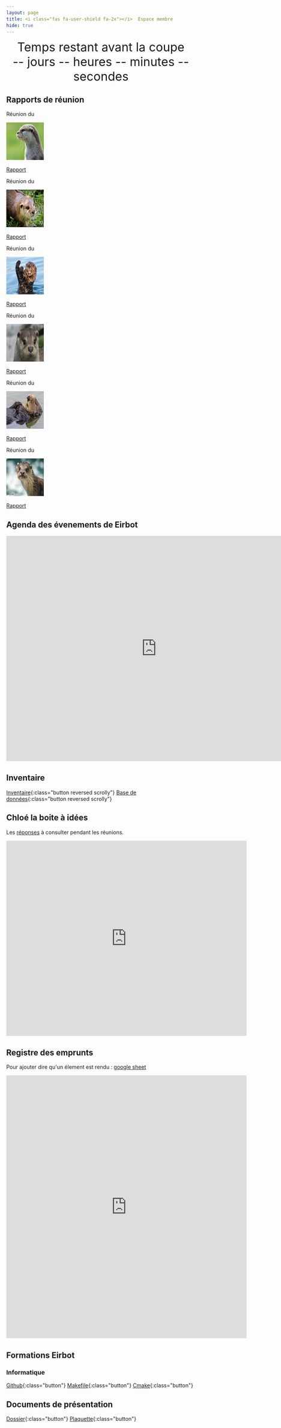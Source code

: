 ```yaml
---
layout: page
title: <i class="fas fa-user-shield fa-2x"></i>  Espace membre
hide: true
---
```

<font size="6">
<center>
<div class="navbar navbar-fixed-top"><div class="navbar-inner"><div class="container-fluid">
	<span class="brand white" href="/admin/">Temps restant avant la coupe</span>
</div></div></div>

<div id="wrap">
	<div id="countdown">
		<strong></strong> 
		<span id="countdown_day" >--</span> jours
		<span id="countdown_hour">--</span> heures
		<span id="countdown_min" >--</span> minutes
		<span id="countdown_sec" >--</span> secondes
	</div>
</div>
</center>
</font>

## <i class="fas fa-users"></i> Rapports de réunion

<div id="conteneur">
<div class="flip-card">
  <div class="flip-card-inner">
    <div class="flip-card-front">
    <p> Réunion du  </p>
    <img src="/assets/images/loutre/loutre1.jpg" alt="loutre1" style="width:100px;height:100px;">
    </div>
    <div class="flip-card-back">
    <p> </p>
    <p> </p>
<a href="/assets/reunion/reunion1">Rapport</a>
    </div>
  </div>
</div>

<div class="flip-card">
  <div class="flip-card-inner">
    <div class="flip-card-front">
    <p> Réunion du  </p>
    <img src="/assets/images/loutre/loutre2.jpg" alt="loutre2" style="width:100px;height:100px;">
    </div>
    <div class="flip-card-back">
       <p> </p>
    <p> </p>
   <a href="/assets/reunion/reunion2">Rapport</a>
    </div>
  </div>
</div>

<div class="flip-card">
  <div class="flip-card-inner">
    <div class="flip-card-front">
    <p> Réunion du </p>
    <img src="/assets/images/loutre/loutre3.jpeg" alt="loutre3" style="width:100px;height:100px;">
    </div>
    <div class="flip-card-back">
    <p> </p>
    <p> </p>
      <a href="/assets/reunion/reunion3">Rapport</a>
    </div>
  </div>
</div>
</div>

<div id="conteneur">
<div class="flip-card">
  <div class="flip-card-inner">
    <div class="flip-card-front">
    <p> Réunion du  </p>
    <img src="/assets/images/loutre/loutre4.jpg" alt="loutre4" style="width:100px;height:100px;">
    </div>
    <div class="flip-card-back">
    <p> </p>
    <p> </p>
<a href="../index.html">Rapport</a>
    </div>
  </div>
</div>

<div class="flip-card">
  <div class="flip-card-inner">
    <div class="flip-card-front">
    <p> Réunion du  </p>
    <img src="/assets/images/loutre/loutre5.jpg" alt="loutre5" style="width:100px;height:100px;">
    </div>
    <div class="flip-card-back">
       <p> </p>
    <p> </p>
   <a href="../index.html">Rapport</a>
    </div>
  </div>
</div>

<div class="flip-card">
  <div class="flip-card-inner">
    <div class="flip-card-front">
    <p> Réunion du </p>
    <img src="/assets/images/loutre/loutre6.jpeg" alt="loutre6" style="width:100px;height:100px;">
    </div>
    <div class="flip-card-back">
    <p> </p>
    <p> </p>
      <a href="/assets/reunion/reunion4">Rapport</a>
    </div>
  </div>
</div>
</div>

## Agenda des évenements de Eirbot
<center>
<iframe src="https://calendar.google.com/calendar/embed?height=600&amp;wkst=1&amp;bgcolor=%23A79B8E&amp;ctz=Europe%2FParis&amp;src=NnIzdmVxdmhlc24wcDJmNWljcmxjbjBtaDhAZ3JvdXAuY2FsZW5kYXIuZ29vZ2xlLmNvbQ&amp;color=%23E4C441&amp;showTitle=0&amp;showPrint=0&amp;showCalendars=0&amp;showTz=0" style="border-width:0" width="800" height="600" frameborder="0" scrolling="no"></iframe>
</center>

## <i class="fas fa-boxes"></i> Inventaire

[Inventaire](/assets/md/inventaire){:class="button reversed scrolly"}
[Base de données](/assets/md/base){:class="button reversed scrolly"}

## <i class="far fa-lightbulb"></i> Chloé la boite à idées

Les <A Href="javascript:reponse()">réponses</A> à consulter pendant les réunions.

<center> <iframe
src="https://docs.google.com/forms/d/e/1FAIpQLSeTNMlyH-gTjlTePW8t9Mayarbn8PmStFqXd5Kq0pugYzbmRw/viewform?embedded=true"
width="640" height="520" frameborder="0" marginheight="0"
marginwidth="0">Chargement...</iframe> </center> 

## <i class="fas fa-hands-helping"></i> Registre des emprunts
Pour ajouter dire qu'un élement est rendu : [google
sheet](https://drive.google.com/open?id=1DmwQWuhUo6Ps9GUgL_ImfnbarlANhgQ7Pi4DN66-tjg)
<center>
<iframe
src="https://docs.google.com/forms/d/e/1FAIpQLSdaupkNOwUPXJMWVsYq3wbut_ox7AXW1EdRqMd-YuASE2N61g/viewform?embedded=true"
width="640" height="700" frameborder="0" marginheight="0"
marginwidth="0">Chargement…</iframe>
</center>

<!-- Archives des emprunts -->
<!-- <center> -->
<!-- <iframe -->
<!-- src="https://docs.google.com/spreadsheets/d/e/2PACX-1vTM_6L2EcLbey0WBFR3oABlXI79PxAj6-eIvcLdZnUeB0a_gDKs0lcZSURbDURh-n1_A4_MQC8p2uz0/pubhtml?gid=1368346675&amp;single=true&amp;widget=true&amp;headers=false" -->
<!-- width="770" height="500" frameborder="0" marginheight="0" margiwidth="0">Chargement...</iframe> -->
<!-- </center> -->

## <i class="fab fa-leanpub"></i> Formations Eirbot
### Informatique 
[Github](/assets/md/formation/learn_git){:class="button"}
[Makefile](/assets/md/formation/learn_makefile){:class="button"}
[Cmake](/assets/md/formation/learn_cmake){:class="button"}

<!-- [Doxygen <i class="fas fa-wrench"></i>](/assets/md/formation/learn_doxygen){:class="button fix"} -->
<!-- [Latex <i class="fas fa-wrench"></i>](/assets/md/formation/learn_latex/learn_latex){:class="button fix"} -->
<!-- [Vrac <i class="fas fa-wrench"></i>](/assets/md/formation/learn_vrac){:class="button fix"} -->

## <i class="fas fa-file-powerpoint"></i> Documents de présentation

[Dossier](/assets/dossier.pdf){:class="button"}
[Plaquette](/assets/plaquette.pdf){:class="button"}

<!------------------->
<!-- SCRIPT DIVERS -->
<!------------------->

<script src="http://ajax.googleapis.com/ajax/libs/jquery/1.8.2/jquery.min.js"></script>
<script> <!-- Pour gérer le compte à rebours --> 
countdownManager = {
	// Configuration
	    targetTime: new Date('10 28 10:00:00 2020'), // Date cible du compte à rebours (00:00:00)
	displayElement: { // Elements HTML où sont affichés les informations
		day:  null,
		hour: null,
		min:  null,
		sec:  null
	},
	
	// Initialisation du compte à rebours (à appeller 1 fois au chargement de la page)
	init: function(){
		// Récupération des références vers les éléments pour l'affichage
		// La référence n'est récupérée qu'une seule fois à l'initialisation pour optimiser les performances
		this.displayElement.day  = jQuery('#countdown_day');
		this.displayElement.hour = jQuery('#countdown_hour');
		this.displayElement.min  = jQuery('#countdown_min');
		this.displayElement.sec  = jQuery('#countdown_sec');
		
		// Lancement du compte à rebours
		this.tick(); // Premier tick tout de suite
		window.setInterval("countdownManager.tick();", 1000); // Ticks suivants, répété toutes les secondes (1000 ms)
	},
	
	// Met à jour le compte à rebours (tic d'horloge)
	tick: function(){
		// Instant présent
		var timeNow  = new Date();
		
		// On s'assure que le temps restant ne soit jamais negatif (ce qui est le cas dans le futur de targetTime)
		if( timeNow > this.targetTime ){
			timeNow = this.targetTime;
		}
		
		// Calcul du temps restant
		var diff = this.dateDiff(timeNow, this.targetTime);
		
		this.displayElement.day.text(  diff.day  );
		this.displayElement.hour.text( diff.hour );
		this.displayElement.min.text(  diff.min  );
		this.displayElement.sec.text(  diff.sec  );
	},
	
	// Calcul la différence entre 2 dates, en jour/heure/minute/seconde
	dateDiff: function(date1, date2){
		var diff = {}                           // Initialisation du retour
		var tmp = date2 - date1;

		tmp = Math.floor(tmp/1000);             // Nombre de secondes entre les 2 dates
		diff.sec = tmp % 60;                    // Extraction du nombre de secondes
		tmp = Math.floor((tmp-diff.sec)/60);    // Nombre de minutes (partie entière)
		diff.min = tmp % 60;                    // Extraction du nombre de minutes
		tmp = Math.floor((tmp-diff.min)/60);    // Nombre d'heures (entières)
		diff.hour = tmp % 24;                   // Extraction du nombre d'heures
		tmp = Math.floor((tmp-diff.hour)/24);   // Nombre de jours restants
		diff.day = tmp;

		return diff;
	}
};

jQuery(function($){
	// Lancement du compte à rebours au chargement de la page
	countdownManager.init();
});
</script>

<script>  <!-- Pour gérer l'accès aux réponses --> 
function reponse()
{
  var date=new Date()
  var day=date.getDay()
  var hour=date.getHours()
  if(day==4){ <!-- 4 16 18 -->
    if(hour>=16){
      if(hour<=18){        window.open('https://docs.google.com/forms/d/1qxJ9jkGC-pUyV14EXjzay8483VbvkJmBMysq61KpiOE/edit#responses', '_blank');
    return true
  }}}
  alert("Nous ne sommes pas en réunion !")
}
</script>
